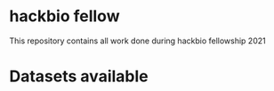 # hackbio fellow
This repository contains all work done during  hackbio fellowship 2021

# Datasets available

